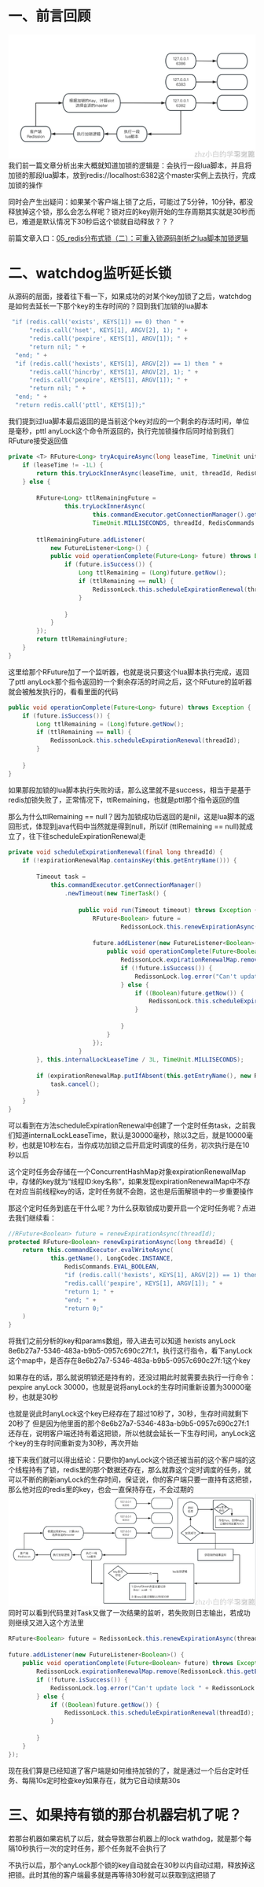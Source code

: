 # 一、前言回顾
![19.png](../../public/分布式锁/19.png)
我们前一篇文章分析出来大概就知道加锁的逻辑是：会执行一段lua脚本，并且将加锁的那段lua脚本，放到redis://localhost:6382这个master实例上去执行，完成加锁的操作

同时会产生出疑问：如果某个客户端上锁了之后，可能过了5分钟，10分钟，都没释放掉这个锁，那么会怎么样呢？锁对应的key刚开始的生存周期其实就是30秒而已，难道是默认情况下30秒后这个锁就自动释放？？？

前篇文章入口：[05_redis分布式锁（二）：可重入锁源码剖析之lua脚本加锁逻辑](05_redis分布式锁（二）：可重入锁源码剖析之lua脚本加锁逻辑.md)
# 二、watchdog监听延长锁

从源码的层面，接着往下看一下，如果成功的对某个key加锁了之后，watchdog是如何去延长一下那个key的生存时间的？回到我们加锁的lua脚本
```java
 "if (redis.call('exists', KEYS[1]) == 0) then " +
      "redis.call('hset', KEYS[1], ARGV[2], 1); " +
      "redis.call('pexpire', KEYS[1], ARGV[1]); " +
      "return nil; " +
  "end; " +
  "if (redis.call('hexists', KEYS[1], ARGV[2]) == 1) then " +
      "redis.call('hincrby', KEYS[1], ARGV[2], 1); " +
      "redis.call('pexpire', KEYS[1], ARGV[1]); " +
      "return nil; " +
  "end; " +
  "return redis.call('pttl', KEYS[1]);"
```
我们提到过lua脚本最后返回的是当前这个key对应的一个剩余的存活时间，单位是毫秒，pttl anyLock这个命令所返回的，执行完加锁操作后同时给到我们RFuture接受返回值
```java
private <T> RFuture<Long> tryAcquireAsync(long leaseTime, TimeUnit unit, final long threadId) {
    if (leaseTime != -1L) {
        return this.tryLockInnerAsync(leaseTime, unit, threadId, RedisCommands.EVAL_LONG);
    } else {
    
        RFuture<Long> ttlRemainingFuture = 
    			this.tryLockInnerAsync(
                    	this.commandExecutor.getConnectionManager().getCfg().getLockWatchdogTimeout(),
                    	TimeUnit.MILLISECONDS, threadId, RedisCommands.EVAL_LONG);
    
        ttlRemainingFuture.addListener(
            new FutureListener<Long>() {
            public void operationComplete(Future<Long> future) throws Exception {
                if (future.isSuccess()) {
                    Long ttlRemaining = (Long)future.getNow();
                    if (ttlRemaining == null) {
                        RedissonLock.this.scheduleExpirationRenewal(threadId);
                    }

                }
            }
        });
        return ttlRemainingFuture;
    }
}
```
这里给那个RFuture加了一个监听器，也就是说只要这个lua脚本执行完成，返回了pttl anyLock那个指令返回的一个剩余存活的时间之后，这个RFuture的监听器就会被触发执行的，看看里面的代码
```java
public void operationComplete(Future<Long> future) throws Exception {
    if (future.isSuccess()) {
        Long ttlRemaining = (Long)future.getNow();
        if (ttlRemaining == null) {
            RedissonLock.this.scheduleExpirationRenewal(threadId);
        }

    }
}
```
如果那段加锁的lua脚本执行失败的话，那么这里就不是success，相当于是基于redis加锁失败了，正常情况下，ttlRemaining，也就是pttl那个指令返回的值

那么为什么ttlRemaining == null？因为加锁成功后返回的是nil，这是lua脚本的返回形式，体现到java代码中当然就是得到null，所以if (ttlRemaining == null)就成立了，往下往scheduleExpirationRenewal走
```java
private void scheduleExpirationRenewal(final long threadId) {
    if (!expirationRenewalMap.containsKey(this.getEntryName())) {
        
        Timeout task = 
            this.commandExecutor.getConnectionManager()
            	.newTimeout(new TimerTask() {
                    
                    public void run(Timeout timeout) throws Exception {
                        RFuture<Boolean> future = 
                        		RedissonLock.this.renewExpirationAsync(threadId);
                        
                        future.addListener(new FutureListener<Boolean>() {
                            public void operationComplete(Future<Boolean> future) throws Exception {
                                RedissonLock.expirationRenewalMap.remove(RedissonLock.this.getEntryName());
                                if (!future.isSuccess()) {
                                    RedissonLock.log.error("Can't update lock " + RedissonLock.this.getName() + " expiration", future.cause());
                                } else {
                                    if ((Boolean)future.getNow()) {
                                        RedissonLock.this.scheduleExpirationRenewal(threadId);
                                    }
        
                                }
                            }
                        });
                    }
        }, this.internalLockLeaseTime / 3L, TimeUnit.MILLISECONDS);
        
        if (expirationRenewalMap.putIfAbsent(this.getEntryName(), new RedissonLock.ExpirationEntry(threadId, task)) != null) {
            task.cancel();
        }
    }
}
```
可以看到在方法scheduleExpirationRenewal中创建了一个定时任务task，之前我们知道internalLockLeaseTime，默认是30000毫秒，除以3之后，就是10000毫秒，也就是10秒左右，当你成功加锁之后开启定时调度的任务，初次执行是在10秒以后

这个定时任务会存储在一个ConcurrentHashMap对象expirationRenewalMap中，存储的key就为“线程ID:key名称”，如果发现expirationRenewalMap中不存在对应当前线程key的话，定时任务就不会跑，这也是后面解锁中的一步重要操作

那这个定时任务到底在干什么呢？为什么获取锁成功要开启一个定时任务呢？点进去我们继续看：
```java
//RFuture<Boolean> future = renewExpirationAsync(threadId);
protected RFuture<Boolean> renewExpirationAsync(long threadId) {
    return this.commandExecutor.evalWriteAsync(
    		this.getName(), LongCodec.INSTANCE, 
    			RedisCommands.EVAL_BOOLEAN,
                "if (redis.call('hexists', KEYS[1], ARGV[2]) == 1) then " +
                "redis.call('pexpire', KEYS[1], ARGV[1]); " +
                "return 1; " +
            	"end; " +
            	"return 0;"
	)   
}
```
将我们之前分析的key和params数组，带入进去可以知道 hexists anyLock 8e6b27a7-5346-483a-b9b5-0957c690c27f:1，执行这行指令，看下anyLock这个map中，是否存在8e6b27a7-5346-483a-b9b5-0957c690c27f:1这个key

如果存在的话，那么就说明锁还是持有的，还没过期此时就需要去执行一行命令：pexpire anyLock 30000，也就是说将anyLock的生存时间重新设置为30000毫秒，也就是30秒

也就是说此时anyLock这个key已经存在了超过10秒了，30秒，生存时间就剩下20秒了
但是因为他里面的那个8e6b27a7-5346-483a-b9b5-0957c690c27f:1还存在，说明客户端还持有着这把锁，所以他就会延长一下生存时间，anyLock这个key的生存时间重新变为30秒，再次开始

接下来我们就可以得出结论：只要你的anyLock这个锁还被当前的这个客户端的这个线程持有了锁，redis里的那个数据还存在，那么就靠这个定时调度的任务，就可以不断的刷新anyLock的生存时间，保证说，你的客户端只要一直持有这把锁，那么他对应的redis里的key，也会一直保持存在，不会过期的
![20.png](../../public/分布式锁/20.png)
同时可以看到代码里对Task又做了一次结果的监听，若失败则日志输出，若成功则继续又进入这个方法里
```java
RFuture<Boolean> future = RedissonLock.this.renewExpirationAsync(threadId);

future.addListener(new FutureListener<Boolean>() {
    public void operationComplete(Future<Boolean> future) throws Exception {
        RedissonLock.expirationRenewalMap.remove(RedissonLock.this.getEntryName());
        if (!future.isSuccess()) {
            RedissonLock.log.error("Can't update lock " + RedissonLock.this.getName() + " expiration", future.cause());
        } else {
            if ((Boolean)future.getNow()) {
                RedissonLock.this.scheduleExpirationRenewal(threadId);
            }

        }
    }
});
```

现在我们算是已经知道了客户端是如何维持加锁的了，就是通过一个后台定时任务、每隔10s定时检查key如果存在，就为它自动续期30s

# 三、如果持有锁的那台机器宕机了呢？

若那台机器如果宕机了以后，就会导致那台机器上的lock wathdog，就是那个每隔10秒执行一次的定时任务，那个任务就不会执行了

不执行以后，那个anyLock那个锁的key自动就会在30秒以内自动过期，释放掉这把锁。此时其他的客户端最多就是再等待30秒就可以获取到这把锁了




